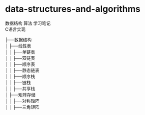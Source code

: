 # data-structures-and-algorithms
数据结构 算法 学习笔记 <br>
C语言实现

├──数据结构<br>
│   ├──线性表<br>
│   │   ├──单链表<br>
│   │   ├──双链表<br>
│   │   ├──顺序表<br>
│   │   ├──静态链表<br>
│   │   ├──顺序栈<br>
│   │   ├──链栈<br>
│   │   ├──共享栈<br>
│   ├──矩阵存储<br>
│   │   ├──对称矩阵<br>
│   │   ├──三角矩阵<br>